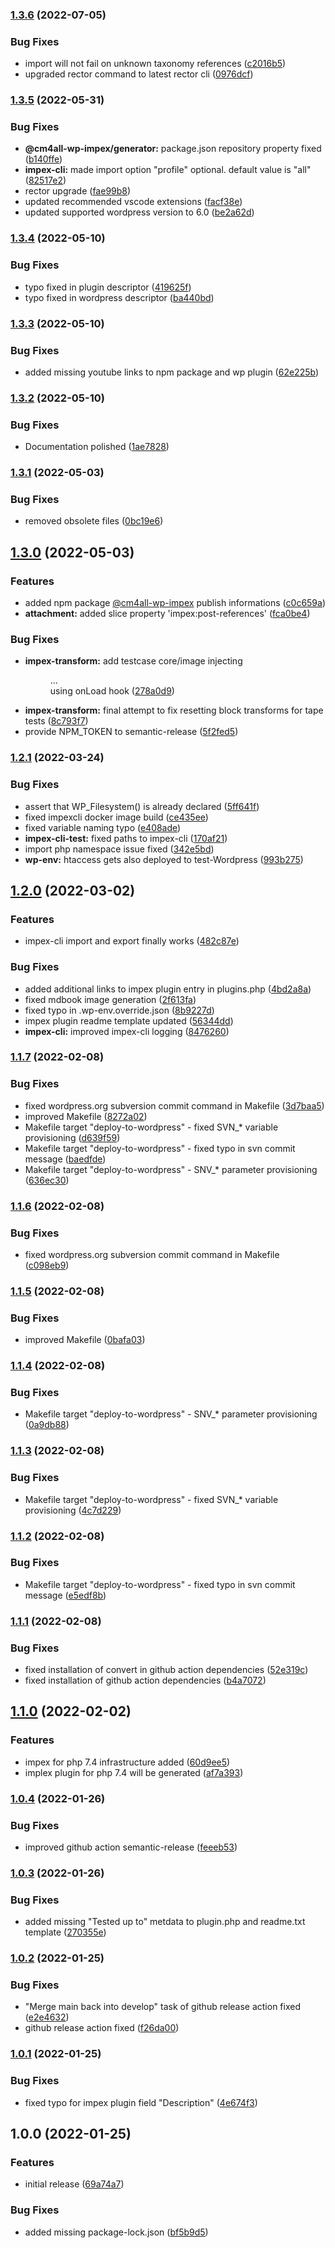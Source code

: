 ### [1.3.6](https://github.com/IONOS-WordPress/cm4all-wp-impex/compare/1.3.5...1.3.6) (2022-07-05)


### Bug Fixes

* import will not fail on unknown taxonomy references ([c2016b5](https://github.com/IONOS-WordPress/cm4all-wp-impex/commit/c2016b59b18ad2a841acb76c5f0e1f3515ea6f2a))
* upgraded rector command to latest rector cli ([0976dcf](https://github.com/IONOS-WordPress/cm4all-wp-impex/commit/0976dcf68fdefc080331686a742dc833a209168c))

### [1.3.5](https://github.com/IONOS-WordPress/cm4all-wp-impex/compare/1.3.4...1.3.5) (2022-05-31)


### Bug Fixes

* **@cm4all-wp-impex/generator:** package.json repository property fixed ([b140ffe](https://github.com/IONOS-WordPress/cm4all-wp-impex/commit/b140ffe032cf1d349ac43a7ac995ca4ad2093869))
* **impex-cli:** made import option "profile" optional. default value is "all" ([82517e2](https://github.com/IONOS-WordPress/cm4all-wp-impex/commit/82517e2e11388c8e143a30a8e9c7bfc4c967e83e))
* rector upgrade ([fae99b8](https://github.com/IONOS-WordPress/cm4all-wp-impex/commit/fae99b8df3e64f34fcaa56cb7f3104b445df90c4))
* updated recommended vscode extensions ([facf38e](https://github.com/IONOS-WordPress/cm4all-wp-impex/commit/facf38e192295a1b39fd1e381d5dff43c501be17))
* updated supported wordpress version to 6.0 ([be2a62d](https://github.com/IONOS-WordPress/cm4all-wp-impex/commit/be2a62d44026eec73de3e6a5584d9fc424c7e03c))

### [1.3.4](https://github.com/IONOS-WordPress/cm4all-wp-impex/compare/1.3.3...1.3.4) (2022-05-10)


### Bug Fixes

* typo fixed in plugin descriptor ([419625f](https://github.com/IONOS-WordPress/cm4all-wp-impex/commit/419625f0240cff3941a58340ecbb520b4bc2effc))
* typo fixed in wordpress descriptor ([ba440bd](https://github.com/IONOS-WordPress/cm4all-wp-impex/commit/ba440bd78bcb5d153c05929f244eedd849c6d946))

### [1.3.3](https://github.com/IONOS-WordPress/cm4all-wp-impex/compare/1.3.2...1.3.3) (2022-05-10)


### Bug Fixes

* added missing youtube links to npm package and wp plugin ([62e225b](https://github.com/IONOS-WordPress/cm4all-wp-impex/commit/62e225bc9ede710eef7e5c1b12450ec9c76763fe))

### [1.3.2](https://github.com/IONOS-WordPress/cm4all-wp-impex/compare/1.3.1...1.3.2) (2022-05-10)


### Bug Fixes

* Documentation polished ([1ae7828](https://github.com/IONOS-WordPress/cm4all-wp-impex/commit/1ae7828e962c770dea474d9fae52abcea5b65dab))

### [1.3.1](https://github.com/IONOS-WordPress/cm4all-wp-impex/compare/1.3.0...1.3.1) (2022-05-03)


### Bug Fixes

* removed obsolete files ([0bc19e6](https://github.com/IONOS-WordPress/cm4all-wp-impex/commit/0bc19e61e2e0ce815fe14fc156ab2fd4f02b55ad))

## [1.3.0](https://github.com/IONOS-WordPress/cm4all-wp-impex/compare/1.2.1...1.3.0) (2022-05-03)


### Features

* added npm package [@cm4all-wp-impex](https://github.com/cm4all-wp-impex) publish informations ([c0c659a](https://github.com/IONOS-WordPress/cm4all-wp-impex/commit/c0c659a53c49004b5887bab031a98acb17a2c833))
* **attachment:** added slice property 'impex:post-references' ([fca0be4](https://github.com/IONOS-WordPress/cm4all-wp-impex/commit/fca0be4ac978faa3bf8b1aeae2319429ed5e4fe3))


### Bug Fixes

* **impex-transform:** add testcase core/image injecting <figure>...<figcaption> using onLoad hook ([278a0d9](https://github.com/IONOS-WordPress/cm4all-wp-impex/commit/278a0d95df5b9060d2feef6011a05ce1336af8d3))
* **impex-transform:** final attempt to fix resetting block transforms for tape tests ([8c793f7](https://github.com/IONOS-WordPress/cm4all-wp-impex/commit/8c793f720598ea4a2acadb9d4544781f091816af))
* provide NPM_TOKEN to semantic-release ([5f2fed5](https://github.com/IONOS-WordPress/cm4all-wp-impex/commit/5f2fed59a76cfb1b321f1b4d2b4bc05e8c7daac3))

### [1.2.1](https://github.com/IONOS-WordPress/cm4all-wp-impex/compare/1.2.0...1.2.1) (2022-03-24)


### Bug Fixes

* assert that WP_Filesystem() is already declared ([5ff641f](https://github.com/IONOS-WordPress/cm4all-wp-impex/commit/5ff641fe6b7bf2a9defbd9d6e6e0d84b216b3aff))
* fixed impexcli docker image build ([ce435ee](https://github.com/IONOS-WordPress/cm4all-wp-impex/commit/ce435eef11bab073d8bd8e5656688a9831ff285c))
* fixed variable naming typo ([e408ade](https://github.com/IONOS-WordPress/cm4all-wp-impex/commit/e408ade71ca093675bd55bea5b366f7ca8980577))
* **impex-cli-test:** fixed paths to impex-cli ([170af21](https://github.com/IONOS-WordPress/cm4all-wp-impex/commit/170af2149611847171fd2d63b36fef49c48c3ec7))
* import php namespace issue fixed ([342e5bd](https://github.com/IONOS-WordPress/cm4all-wp-impex/commit/342e5bd643b56fa4f383b11093a7faa933bd2f76))
* **wp-env:** htaccess gets also deployed to test-Wordpress ([993b275](https://github.com/IONOS-WordPress/cm4all-wp-impex/commit/993b2758d4c343e015a9fd2fb16ecbe2fa2b7e90))

## [1.2.0](https://github.com/IONOS-WordPress/cm4all-wp-impex/compare/1.1.7...1.2.0) (2022-03-02)


### Features

* impex-cli import and export finally works ([482c87e](https://github.com/IONOS-WordPress/cm4all-wp-impex/commit/482c87e3025bfcfe0168c966594d360d547d0906))


### Bug Fixes

* added additional links to impex plugin entry in plugins.php ([4bd2a8a](https://github.com/IONOS-WordPress/cm4all-wp-impex/commit/4bd2a8a53ac2afc86b0ac5db1ea2980d37be6cf3))
* fixed mdbook image generation ([2f613fa](https://github.com/IONOS-WordPress/cm4all-wp-impex/commit/2f613fa01bdb869474295961b6ae99452db9c551))
* fixed typo in .wp-env.override.json ([8b9227d](https://github.com/IONOS-WordPress/cm4all-wp-impex/commit/8b9227d69b9f7a7337cb321e68a7e72192bdf0c5))
* impex plugin readme template updated ([56344dd](https://github.com/IONOS-WordPress/cm4all-wp-impex/commit/56344ddab6e3d15ab96b37de8664a4fc1a5d000d))
* **impex-cli:** improved impex-cli logging ([8476260](https://github.com/IONOS-WordPress/cm4all-wp-impex/commit/84762600997a825d2aed9045d4990b42e8b5f630))

### [1.1.7](https://github.com/IONOS-WordPress/cm4all-wp-impex/compare/1.1.6...1.1.7) (2022-02-08)


### Bug Fixes

* fixed wordpress.org subversion commit command in Makefile ([3d7baa5](https://github.com/IONOS-WordPress/cm4all-wp-impex/commit/3d7baa5e4d141a4dccc5a10839a26c801ed5d6c7))
* improved Makefile ([8272a02](https://github.com/IONOS-WordPress/cm4all-wp-impex/commit/8272a02ff8335561e4e9d89495c6a32970f3b80a))
* Makefile target "deploy-to-wordpress" - fixed SVN_* variable provisioning ([d639f59](https://github.com/IONOS-WordPress/cm4all-wp-impex/commit/d639f594f49313d5ad21e7d50bf3b41bc4239972))
* Makefile target "deploy-to-wordpress" - fixed typo in svn commit message ([baedfde](https://github.com/IONOS-WordPress/cm4all-wp-impex/commit/baedfde7018598b55e7158ce12754a8555699792))
* Makefile target "deploy-to-wordpress" - SNV_* parameter provisioning ([636ec30](https://github.com/IONOS-WordPress/cm4all-wp-impex/commit/636ec30623b8f5d4b01e2917fca33c49c6f5604e))

### [1.1.6](https://github.com/IONOS-WordPress/cm4all-wp-impex/compare/1.1.5...1.1.6) (2022-02-08)


### Bug Fixes

* fixed wordpress.org subversion commit command in Makefile ([c098eb9](https://github.com/IONOS-WordPress/cm4all-wp-impex/commit/c098eb9bd4c4241b091842e183e585c1e90ee8c0))

### [1.1.5](https://github.com/IONOS-WordPress/cm4all-wp-impex/compare/1.1.4...1.1.5) (2022-02-08)


### Bug Fixes

* improved Makefile ([0bafa03](https://github.com/IONOS-WordPress/cm4all-wp-impex/commit/0bafa033bcdbbc51d3c612b34caa4b9ba9030d0f))

### [1.1.4](https://github.com/IONOS-WordPress/cm4all-wp-impex/compare/1.1.3...1.1.4) (2022-02-08)


### Bug Fixes

* Makefile target "deploy-to-wordpress" - SNV_* parameter provisioning ([0a9db88](https://github.com/IONOS-WordPress/cm4all-wp-impex/commit/0a9db88865d3ee85989711f7eca6e6ab8986b94c))

### [1.1.3](https://github.com/IONOS-WordPress/cm4all-wp-impex/compare/1.1.2...1.1.3) (2022-02-08)


### Bug Fixes

* Makefile target "deploy-to-wordpress" - fixed SVN_* variable provisioning ([4c7d229](https://github.com/IONOS-WordPress/cm4all-wp-impex/commit/4c7d2293656759e95d136454cb4ff009421e80b7))

### [1.1.2](https://github.com/IONOS-WordPress/cm4all-wp-impex/compare/1.1.1...1.1.2) (2022-02-08)


### Bug Fixes

* Makefile target "deploy-to-wordpress" - fixed typo in svn commit message ([e5edf8b](https://github.com/IONOS-WordPress/cm4all-wp-impex/commit/e5edf8b8dd51ea5de40fef6a05d9702b66662d5c))

### [1.1.1](https://github.com/IONOS-WordPress/cm4all-wp-impex/compare/1.1.0...1.1.1) (2022-02-08)


### Bug Fixes

* fixed installation of convert in github action dependencies ([52e319c](https://github.com/IONOS-WordPress/cm4all-wp-impex/commit/52e319cc9122f7c27acb39e8dabda78a12a6a840))
* fixed installation of github action dependencies ([b4a7072](https://github.com/IONOS-WordPress/cm4all-wp-impex/commit/b4a70727946905a2a2367faa9fd863ed31abd33c))

## [1.1.0](https://github.com/IONOS-WordPress/cm4all-wp-impex/compare/1.0.4...1.1.0) (2022-02-02)


### Features

* impex for php 7.4 infrastructure added ([60d9ee5](https://github.com/IONOS-WordPress/cm4all-wp-impex/commit/60d9ee548cbcf3eadf4e9a80dbf9bfc712fce3d9))
* implex plugin for php 7.4 will be generated ([af7a393](https://github.com/IONOS-WordPress/cm4all-wp-impex/commit/af7a39316d062643ee8386be280587aac492cc4c))

### [1.0.4](https://github.com/IONOS-WordPress/cm4all-wp-impex/compare/1.0.3...1.0.4) (2022-01-26)


### Bug Fixes

* improved github action semantic-release ([feeeb53](https://github.com/IONOS-WordPress/cm4all-wp-impex/commit/feeeb5315898c058af8c59015c662e069a127ccc))

### [1.0.3](https://github.com/IONOS-WordPress/cm4all-wp-impex/compare/1.0.2...1.0.3) (2022-01-26)


### Bug Fixes

* added missing "Tested up to" metdata to plugin.php and readme.txt template ([270355e](https://github.com/IONOS-WordPress/cm4all-wp-impex/commit/270355e71c1c89cb3b29958116b2b43ca5b80f18))

### [1.0.2](https://github.com/IONOS-WordPress/cm4all-wp-impex/compare/1.0.1...1.0.2) (2022-01-25)


### Bug Fixes

* "Merge main back into develop" task of github release action fixed ([e2e4632](https://github.com/IONOS-WordPress/cm4all-wp-impex/commit/e2e463239bbbdc14c414ad1b8354b5e4693634a5))
* github release action fixed ([f26da00](https://github.com/IONOS-WordPress/cm4all-wp-impex/commit/f26da00011498e24ee816c20cdb11ca4b7559674))

### [1.0.1](https://github.com/IONOS-WordPress/cm4all-wp-impex/compare/1.0.0...1.0.1) (2022-01-25)


### Bug Fixes

* fixed typo for impex plugin field "Description" ([4e674f3](https://github.com/IONOS-WordPress/cm4all-wp-impex/commit/4e674f3105fa6f22fdf808eddad55f12caf22afe))

## 1.0.0 (2022-01-25)


### Features

* initial release ([69a74a7](https://github.com/IONOS-WordPress/cm4all-wp-impex/commit/69a74a70792304daff22d5bef721382f820e90d4))


### Bug Fixes

* added missing package-lock.json ([bf5b9d5](https://github.com/IONOS-WordPress/cm4all-wp-impex/commit/bf5b9d5541e732046edd466ef5b07784f92dcd3c))
